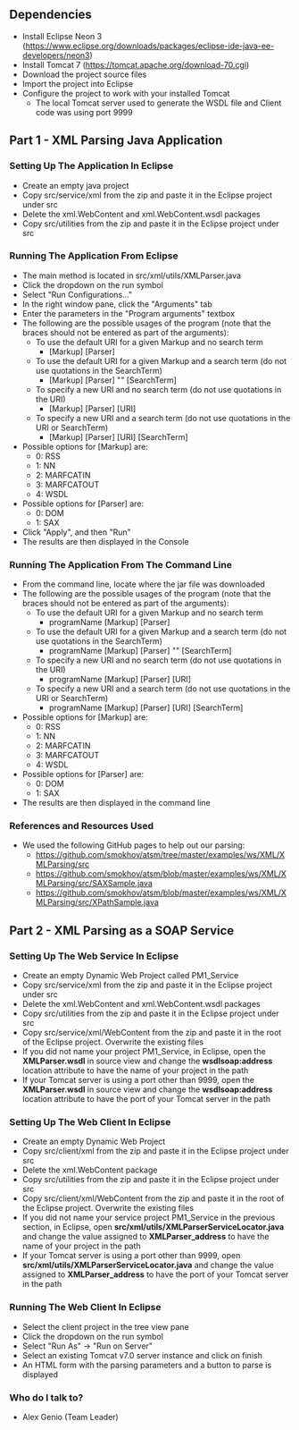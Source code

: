 ## Dependencies

* Install Eclipse Neon 3 (https://www.eclipse.org/downloads/packages/eclipse-ide-java-ee-developers/neon3)
* Install Tomcat 7 (https://tomcat.apache.org/download-70.cgi)
* Download the project source files
* Import the project into Eclipse
* Configure the project to work with your installed Tomcat
	+ The local Tomcat server used to generate the WSDL file and Client code was using port 9999

## Part 1 - XML Parsing Java Application 

### Setting Up The Application In Eclipse ###

* Create an empty java project
* Copy src/service/xml from the zip and paste it in the Eclipse project under src
* Delete the xml.WebContent and xml.WebContent.wsdl packages
* Copy src/utilities from the zip and paste it in the Eclipse project under src

### Running The Application From Eclipse ###

* The main method is located in src/xml/utils/XMLParser.java
* Click the dropdown on the run symbol
* Select "Run Configurations..."
* In the right window pane, click the "Arguments" tab
* Enter the parameters in the "Program arguments" textbox
* The following are the possible usages of the program (note that the braces should not be entered as part of the arguments):
	+ To use the default URI for a given Markup and no search term
		- [Markup] [Parser]
	+ To use the default URI for a given Markup and a search term (do not use quotations in the SearchTerm)
		- [Markup] [Parser] "" [SearchTerm]
	+ To specify a new URI and no search term (do not use quotations in the URI)
		- [Markup] [Parser] [URI]
	+ To specify a new URI and a search term (do not use quotations in the URI or SearchTerm)
		- [Markup] [Parser] [URI] [SearchTerm]
* Possible options for [Markup] are:
	+ 0: RSS
	+ 1: NN
	+ 2: MARFCATIN
	+ 3: MARFCATOUT
	+ 4: WSDL
* Possible options for [Parser] are:
	+ 0: DOM
	+ 1: SAX
* Click "Apply", and then "Run"
* The results are then displayed in the Console

### Running The Application From The Command Line ###

* From the command line, locate where the jar file was downloaded
* The following are the possible usages of the program (note that the braces should not be entered as part of the arguments):
	+ To use the default URI for a given Markup and no search term
		- programName [Markup] [Parser]
	+ To use the default URI for a given Markup and a search term (do not use quotations in the SearchTerm)
		- programName [Markup] [Parser] "" [SearchTerm]
	+ To specify a new URI and no search term (do not use quotations in the URI)
		- programName [Markup] [Parser] [URI]
	+ To specify a new URI and a search term (do not use quotations in the URI or SearchTerm)
		- programName [Markup] [Parser] [URI] [SearchTerm]
* Possible options for [Markup] are:
	+ 0: RSS
	+ 1: NN
	+ 2: MARFCATIN
	+ 3: MARFCATOUT
	+ 4: WSDL
* Possible options for [Parser] are:
	+ 0: DOM
	+ 1: SAX
* The results are then displayed in the command line

### References and Resources Used ###

* We used the following GitHub pages to help out our parsing:
	+ https://github.com/smokhov/atsm/tree/master/examples/ws/XML/XMLParsing/src
	+ https://github.com/smokhov/atsm/blob/master/examples/ws/XML/XMLParsing/src/SAXSample.java
	+ https://github.com/smokhov/atsm/blob/master/examples/ws/XML/XMLParsing/src/XPathSample.java


## Part 2 - XML Parsing as a SOAP Service

### Setting Up The Web Service In Eclipse ###

* Create an empty Dynamic Web Project called PM1_Service
* Copy src/service/xml from the zip and paste it in the Eclipse project under src
* Delete the xml.WebContent and xml.WebContent.wsdl packages
* Copy src/utilities from the zip and paste it in the Eclipse project under src
* Copy src/service/xml/WebContent from the zip and paste it in the root of the Eclipse project. Overwrite the existing files
* If you did not name your project PM1_Service, in Eclipse, open the **XMLParser.wsdl** in source view and change the **wsdlsoap:address** location attribute to have the name of your project in the path
* If your Tomcat server is using a port other than 9999, open the **XMLParser.wsdl** in source view and change the **wsdlsoap:address** location attribute to have the port of your Tomcat server in the path

### Setting Up The Web Client In Eclipse ###

* Create an empty Dynamic Web Project
* Copy src/client/xml from the zip and paste it in the Eclipse project under src
* Delete the xml.WebContent package
* Copy src/utilities from the zip and paste it in the Eclipse project under src
* Copy src/client/xml/WebContent from the zip and paste it in the root of the Eclipse project. Overwrite the existing files
* If you did not name your service project PM1_Service in the previous section, in Eclipse, open **src/xml/utils/XMLParserServiceLocator.java** and change the value assigned to **XMLParser_address** to have the name of your project in the path
* If your Tomcat server is using a port other than 9999, open **src/xml/utils/XMLParserServiceLocator.java** and change the value assigned to **XMLParser_address** to have the port of your Tomcat server in the path

### Running The Web Client In Eclipse ###

* Select the client project in the tree view pane
* Click the dropdown on the run symbol
* Select "Run As" -> "Run on Server"
* Select an existing Tomcat v7.0 server instance and click on finish
* An HTML form with the parsing parameters and a button to parse is displayed

### Who do I talk to? ###

* Alex Genio (Team Leader)